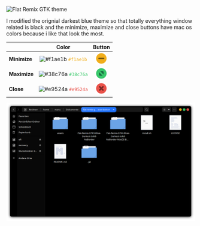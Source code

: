 ![Flat Remix GTK theme](assets/logo.svg)

I modified the orignial darkest blue theme so that totally everything window related is black and the minimize, maximize and close buttons have mac os colors because i like that look the most.

|               | **Color**                                                                                              | **Button**                                           |
|:--------------|:-------------------------------------------------------------------------------------------------------:|:--------------------------------------------------:|
| **Minimize**  | ![#f1ae1b](https://via.placeholder.com/15/f1ae1b/000000?text=+) <font color="#f1ae1b"> ```#f1ae1b``` </font> | ![mini](assets/titlebutton-minimize-hover-darkest@2.png)  |
| **Maximize**  | ![#38c76a](https://via.placeholder.com/15/38c76a/000000?text=+) <font color="#38c76a"> ```#38c76a``` </font> | ![maxi](assets/titlebutton-maximize-active-darkest@2.png) |
| **Close**     | ![#e9524a](https://via.placeholder.com/15/e9524a/000000?text=+) <font color="#e9524a"> ```#e9524a``` </font> | ![close](assets/titlebutton-close-hover-darkest@2.png)     |

![theme preview](assets/preview.png)
